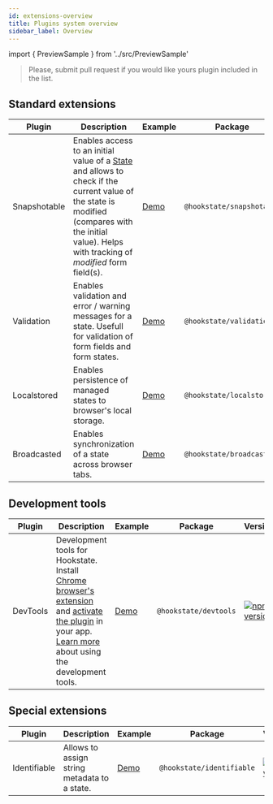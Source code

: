 ```yaml
---
id: extensions-overview
title: Plugins system overview
sidebar_label: Overview
---
```


import { PreviewSample } from '../src/PreviewSample'

> Please, submit pull request if you would like yours plugin included in the list.

## Standard extensions

Plugin | Description | Example | Package | Version
-|-|-|-|-
Snapshotable | Enables access to an initial value of a [State](typedoc-hookstate-core#state) and allows to check if the current value of the state is modified (compares with the initial value). Helps with tracking of *modified* form field(s). | [Demo](./extensions-snapshotable) | `@hookstate/snapshotable` | [![npm version](https://img.shields.io/npm/v/@hookstate/snapshotable.svg?maxAge=300&label=version&colorB=007ec6)](https://www.npmjs.com/package/@hookstate/snapshotable)
Validation | Enables validation and error / warning messages for a state. Usefull for validation of form fields and form states. | [Demo](./extensions-validation) | `@hookstate/validation` | [![npm version](https://img.shields.io/npm/v/@hookstate/validation.svg?maxAge=300&label=version&colorB=007ec6)](https://www.npmjs.com/package/@hookstate/validation)
Localstored | Enables persistence of managed states to browser's local storage. | [Demo](./extensions-localstored) | `@hookstate/localstored` | [![npm version](https://img.shields.io/npm/v/@hookstate/localstored.svg?maxAge=300&label=version&colorB=007ec6)](https://www.npmjs.com/package/@hookstate/localstored)
Broadcasted | Enables synchronization of a state across browser tabs. | [Demo](./extensions-broadcasted) | `@hookstate/broadcasted` | [![npm version](https://img.shields.io/npm/v/@hookstate/broadcasted.svg?maxAge=300&label=version&colorB=007ec6)](https://www.npmjs.com/package/@hookstate/broadcasted)

## Development tools

Plugin | Description | Example | Package | Version
-|-|-|-|-
DevTools | Development tools for Hookstate. Install [Chrome browser's extension](https://chrome.google.com/webstore/detail/redux-devtools/lmhkpmbekcpmknklioeibfkpmmfibljd?hl=en) and [activate the plugin](./devtools) in your app. [Learn more](./devtools) about using the development tools. | [Demo](https://hookstate.js.org/demo-todolist) | `@hookstate/devtools` | [![npm version](https://img.shields.io/npm/v/@hookstate/devtools.svg?maxAge=300&label=version&colorB=007ec6)](https://www.npmjs.com/package/@hookstate/devtools)

## Special extensions

Plugin | Description | Example | Package | Version
-|-|-|-|-
Identifiable | Allows to assign string metadata to a state. | [Demo](./extensions-identifiable) | `@hookstate/identifiable` | [![npm version](https://img.shields.io/npm/v/@hookstate/identifiable.svg?maxAge=300&label=version&colorB=007ec6)](https://www.npmjs.com/package/@hookstate/identifiable)
